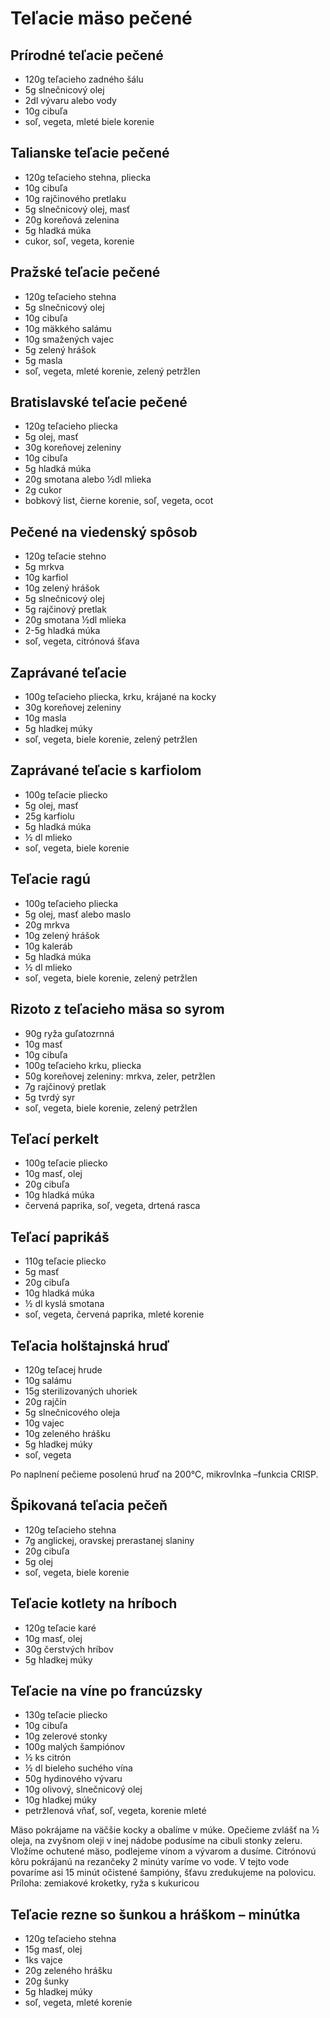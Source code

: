 # Teľacie mäso pečené

## Prírodné teľacie pečené

* 120g teľacieho zadného šálu
* 5g slnečnicový olej
* 2dl vývaru alebo vody
* 10g cibuľa
* soľ, vegeta, mleté biele korenie

## Talianske teľacie pečené

* 120g teľacieho stehna, pliecka
* 10g cibuľa
* 10g rajčinového pretlaku
* 5g slnečnicový olej, masť
* 20g koreňová zelenina
* 5g hladká múka
* cukor, soľ, vegeta, korenie

## Pražské teľacie pečené

* 120g teľacieho stehna
* 5g slnečnicový olej
* 10g cibuľa
* 10g mäkkého salámu
* 10g smažených vajec
* 5g zelený hrášok
* 5g masla
* soľ, vegeta, mleté korenie, zelený petržlen

## Bratislavské teľacie pečené

* 120g teľacieho pliecka
* 5g olej, masť
* 30g koreňovej zeleniny
* 10g cibuľa
* 5g hladká múka
* 20g smotana alebo ½dl mlieka
* 2g cukor
* bobkový list, čierne korenie, soľ, vegeta, ocot

## Pečené na viedenský spôsob

* 120g teľacie stehno
* 5g mrkva
* 10g karfiol
* 10g zelený hrášok
* 5g slnečnicový olej
* 5g rajčinový pretlak
* 20g smotana ½dl mlieka
* 2-5g hladká múka
* soľ, vegeta, citrónová šťava

## Zaprávané teľacie

* 100g teľacieho pliecka, krku, krájané na kocky
* 30g koreňovej zeleniny
* 10g masla
* 5g hladkej múky
* soľ, vegeta, biele korenie, zelený petržlen

## Zaprávané teľacie s karfiolom

* 100g teľacie pliecko
* 5g olej, masť
* 25g karfiolu
* 5g hladká múka
* ½ dl mlieko
* soľ, vegeta, biele korenie

## Teľacie ragú

* 100g teľacieho pliecka
* 5g olej, masť alebo maslo
* 20g mrkva
* 10g zelený hrášok
* 10g kaleráb
* 5g hladká múka
* ½ dl mlieko
* soľ, vegeta, biele korenie, zelený petržlen

## Rizoto z teľacieho mäsa so syrom

* 90g ryža guľatozrnná
* 10g masť
* 10g cibuľa
* 100g teľacieho krku, pliecka
* 50g koreňovej zeleniny: mrkva, zeler, petržlen
* 7g rajčinový pretlak
* 5g tvrdý syr
* soľ, vegeta, biele korenie, zelený petržlen

## Teľací perkelt

* 100g teľacie pliecko
* 10g masť, olej
* 20g cibuľa
* 10g hladká múka
* červená paprika, soľ, vegeta, drtená rasca

## Teľací paprikáš

* 110g teľacie pliecko
* 5g masť
* 20g cibuľa
* 10g hladká múka
* ½ dl kyslá smotana
* soľ, vegeta, červená paprika, mleté korenie

## Teľacia holštajnská hruď

* 120g teľacej hrude
* 10g salámu
* 15g sterilizovaných uhoriek
* 20g rajčín
* 5g slnečnicového oleja
* 10g vajec
* 10g zeleného hrášku
* 5g hladkej múky
* soľ, vegeta

Po naplnení pečieme posolenú hruď na 200°C, mikrovlnka –funkcia CRISP.

## Špikovaná teľacia pečeň

* 120g teľacieho stehna
* 7g anglickej, oravskej prerastanej slaniny
* 20g cibuľa
* 5g olej
* soľ, vegeta, biele korenie

## Teľacie kotlety na hríboch

* 120g teľacie karé
* 10g masť, olej
* 30g čerstvých hríbov
* 5g hladkej múky

## Teľacie na víne po francúzsky

* 130g teľacie pliecko
* 10g cibuľa
* 10g zelerové stonky
* 100g malých šampiónov
* ½ ks citrón
* ½ dl bieleho suchého vína
* 50g hydinového vývaru
* 10g olivový, slnečnicový olej
* 10g hladkej múky
* petržlenová vňať, soľ, vegeta, korenie mleté

Mäso pokrájame na väčšie kocky a obalíme v múke. Opečieme zvlášť na ½ oleja, na zvyšnom oleji
v inej nádobe podusíme na cibuli stonky zeleru. Vložíme ochutené mäso, podlejeme vínom a vývarom a dusíme.
Citrónovú kôru pokrájanú na rezančeky 2 minúty varíme vo vode. V tejto vode povaríme asi 15 minút očistené
šampióny, šťavu zredukujeme na polovicu. Príloha: zemiakové kroketky, ryža s kukuricou

## Teľacie rezne so šunkou a hráškom – minútka

* 120g teľacieho stehna
* 15g masť, olej
* 1ks vajce
* 20g zeleného hrášku
* 20g šunky
* 5g hladkej múky
* soľ, vegeta, mleté korenie
